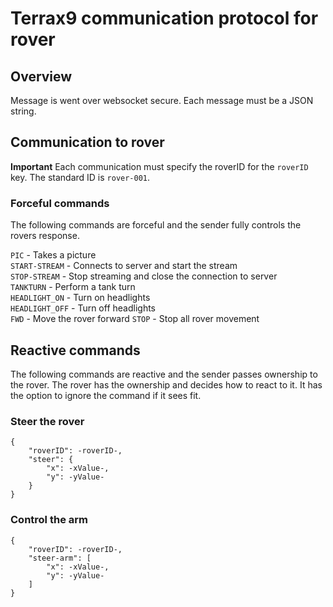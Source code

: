# Terrax9 communication protocol for rover

## Overview

Message is went over websocket secure. 
Each message must be a JSON string.

## Communication to rover

**Important**
Each communication must specify the roverID for the `roverID` key. The standard ID is `rover-001`.

### Forceful commands
The following commands are forceful and the sender fully controls the rovers response.

`PIC` - Takes a picture  
`START-STREAM` - Connects to server and start the stream  
`STOP-STREAM` - Stop streaming and close the connection to server  
`TANKTURN` - Perform a tank turn  
`HEADLIGHT_ON` - Turn on headlights  
`HEADLIGHT_OFF` - Turn off headlights  
`FWD` - Move the rover forward
`STOP` - Stop all rover movement

## Reactive commands

The following commands are reactive and the sender passes ownership to the rover. The rover has the ownership and decides how to react to it. It has the option to ignore the command if it sees fit.

### Steer the rover

```
{
    "roverID": -roverID-,
    "steer": {
        "x": -xValue-,
        "y": -yValue-
    }
}
```

### Control the arm

```
{
    "roverID": -roverID-,
    "steer-arm": [
        "x": -xValue-,
        "y": -yValue-
    ]
}
```